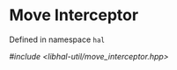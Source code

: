 # Move Interceptor

Defined in namespace `hal`

*#include <libhal-util/move_interceptor.hpp>*

```{doxygengroup} MoveInterceptor
```